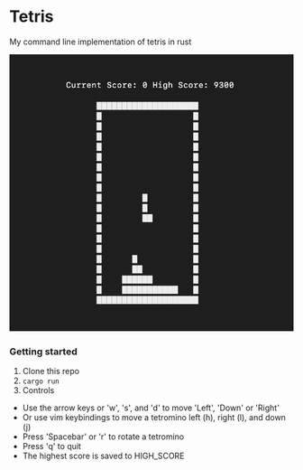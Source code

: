 # Tetris
My command line implementation of tetris in rust

![Tetris](images/game4.png)

### Getting started
1. Clone this repo
2. `cargo run`
3. Controls 
  * Use the arrow keys or 'w', 's', and 'd' to move 'Left', 'Down' or 'Right'
  * Or use vim keybindings to move a tetromino left (h), right (l), and down (j)
  * Press 'Spacebar' or 'r' to rotate a tetromino
  * Press 'q' to quit
  * The highest score is saved to HIGH_SCORE